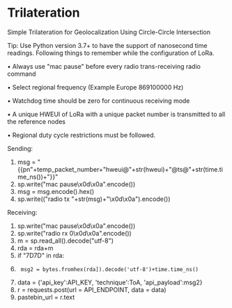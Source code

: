 # Trilateration
Simple Trilateration for Geolocalization Using Circle-Circle Intersection

Tip: Use Python version 3.7+ to have the support of nanosecond time readings. Following things to remember while the configuration of LoRa.

•	Always use "mac pause" before every radio trans-receiving radio command

•	Select regional frequency (Example Europe 869100000 Hz)

•	Watchdog time should be zero for continuous receiving mode

•	A unique HWEUI of LoRa with a unique packet number is transmitted to all the reference nodes

•	Regional duty cycle restrictions must be followed.

Sending:
1.	msg = "{{pn"+temp_packet_number+"hweui@"+str(hweui)+"@ts@"+str(time.time_ns())+"}}"  
2.	sp.write("mac pause\x0d\x0a".encode())  
3.	msg = msg.encode().hex()  
4.	sp.write(("radio tx "+str(msg)+"\x0d\x0a").encode())  


Receiving: 
1.	sp.write("mac pause\x0d\x0a".encode())  
2.	sp.write("radio rx 0\x0d\x0a".encode())  
3.	m = sp.read_all().decode("utf-8")  
4.	rda = rda+m  
5.	if "7D7D" in rda:  
6.	    msg2 = bytes.fromhex(rda]).decode('utf-8')+time.time_ns()  
7.	data = {'api_key':API_KEY, 'technique':ToA, 'api_payload':msg2}  
8.	r = requests.post(url = API_ENDPOINT, data = data)   
9.	pastebin_url = r.text 

